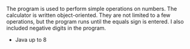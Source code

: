 The program is used to perform simple operations on numbers. The calculator is written object-oriented. They are not limited to a few operations, but the program runs until the equals sign is entered. I also included negative digits in the program.

- Java up to 8
